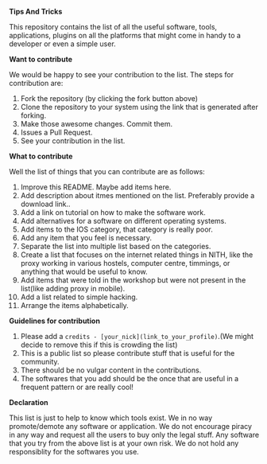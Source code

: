 **Tips And Tricks**

This repository contains the list of all the useful software, tools, applications, plugins on all the platforms that might come in handy to a developer or even a simple user.

**Want to contribute**

We would be happy to see your contribution to the list. The steps for contribution are:

1. Fork the repository (by clicking the fork button above)
2. Clone the repository to your system using the link that is generated after forking.
3. Make those awesome changes. Commit them.
4. Issues a Pull Request.
5. See your contribution in the list.

**What to contribute**

Well the list of things that you can contribute are as follows:

1. Improve this README. Maybe add items here.
2. Add description about itmes mentioned on the list. Preferably provide a download link..
3. Add a link on tutorial on how to make the software work.
4. Add alternatives for a software on different operating systems.
5. Add items to the IOS category, that category is really poor.
6. Add any item that you feel is necessary.
7. Separate the list into multiple list based on the categories.
8. Create a list that focuses on the internet related things in NITH, like the proxy working in various hostels, computer centre, timmings, or anything that would be useful to know.
9. Add items that were told in the workshop but were not present in the list(like adding proxy in mobile).
10. Add a list related to simple hacking.
11. Arrange the items alphabetically.

**Guidelines for contribution**

1. Please add a `credits - [your_nick](link_to_your_profile)`.(We might decide to remove this if this is crowding the list)
2. This is a public list so please contribute stuff that is useful for the community.
3. There should be no vulgar content in the contributions.
4. The softwares that you add should be the once that are useful in a frequent pattern or are really cool!

**Declaration**

This list is just to help to know which tools exist. We in no way promote/demote any software or application. We do not encourage piracy in any way and request all the users to buy only the legal stuff.
Any software that you try from the above list is at your own risk. We do not hold any responsiblity for the softwares you use.
 
